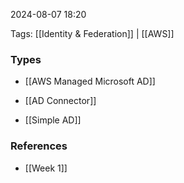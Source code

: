 
2024-08-07 18:20

Tags: [[Identity & Federation]] | [[AWS]]

### Types

- [[AWS Managed Microsoft AD]]

- [[AD Connector]]

- [[Simple AD]]


### References
- [[Week 1]]

